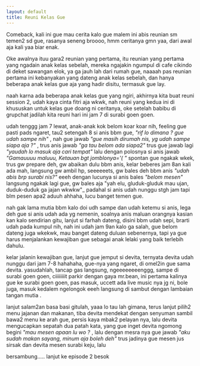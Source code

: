 ```yaml
---
layout: default
title: Reuni Kelas Gue
---
```


Comeback, kali ini gue mau cerita kalo gue malem ini abis reunian sm temen2 sd gue, rasanya seneng broooo, hmm ceritanya gmn yaa, dari awal aja kali yaa biar enak.



Oke awalnya ituu gara2 reunian yang pertama, itu reunian yang pertama yang ngadain anak kelas sebelah, mereka ngajakin ngumpul di cafe cikindo di deket sawangan elok, ya ga jauh lah dari rumah gue, naaaah pas reunian pertama ini kebanyakan yang dateng anak kelas sebelah, dan hanya beberapa anak kelas gue aja yang hadir disitu, termasuk gue lay. 


naah karna ada beberapa anak kelas gue yang ngiri, akhirnya kita buat reuni session 2, udah kaya cinta fitri aja wkwk, nah reuni yang kedua ini di khususkan untuk kelas gue doang ni ceritanya, oke setelah babibu di grupchat jadilah kita reuni hari ini jam 7 di surabi goen goen.


udah tenggg jam 7 lewat, anak-anak kok belom koar koar nih, feeling gue pasti pads ngaret, tau2 setengah 8 si anis bbm gue, _"rif lo dimana ? gue udah sampe nih"_ , nah gue jawab _"gue masih dirumah nis, yg udah sampe siapa aja ?"_ , trus anis jawab _"ga tau belom ada siapa2"_ trus gue jawab lagi _"yaudah lo masuk aja cari tempat"_ lalu dengan polosnya si anis jawab _"Gamauuuu maluuu, Ketauan bgt jomblonya='( "_ spontan gue ngakak wkek, trus gw prepare deh, gw abaikan dulu bbm anis, kelar beberes jam 8an kali ada mah, langsung gw ambil hp, seeeeeets, gw bales deh bbm anis _"udah abis brp surabi nis?"_ eeeh dengan lucunya si anis bales _"belom mesen"_ langsung ngakak lagi gue, gw bales aja "yah elu, gluduk-gluduk mau ujan, duduk-duduk ga jajan wkwkw"_ padahal si anis udah nunggu stgh jam tapi blm pesen apa2 aduuh ahhaha, lucu banget temen gue. 


nah gak lama mutia bbm kalo doi udh sampe dan udah ketemu si anis, lega deh gue si anis udah ada yg nemenin, soalnya anis maluan orangnya kasian kan kalo sendirian gitu, lanjut si farhah dateng, disini bbm udah sepi, brarti udah pada kumpul nih, nah ini udah jam 9an kalo ga salah, gue belom dateng juga wkekwk, mau banget dateng duluan sebenernya, tapi ya gue harus menjalankan kewajiban gue sebagai anak lelaki yang baik terlebih dahulu.


kelar jalanin kewajiban gue, lanjut gue jemput si devita, ternyata devita udah nunggu dari jam 7-8 hahahaha, gue-nya yang ngaret, di omel2in gue sama devita. yasudahlah, tancap gas langsung, ngeeeeeeeenggg, sampe di surabi goen goen, ciiiiiiiit parkir dengan gaya mr.bean,  ini pertama kalinya gue ke surabi goen goen, pas masuk, uccett ada live music nya jg ni, bole juga, masuk kedalem ngelongok eeeh langsung di sambut dengan lambaian tangan mutia .


lanjut salam2an basa basi gitulah, yaaa lo tau lah gimana, terus lanjut pilih2 menu jajanan dan makanan, tiba devita mendekat dengan senyuman sambil bawa2 menu ke arah gue, persis kaya mbak2 pelayan nya, lalu devita mengucapkan sepatah dua patah kata, yang gue inget devita ngomong begini _"mau mesen apaan lu wo ?_ , lalu dengan mesra nya gue jawab _"aku sudah makan sayang, minum aja boleh deh"_ trus jadinya gue mesen jus sirsak dan devita mesen surabi keju, lalu


bersambung.....
lanjut ke episode 2 besok 